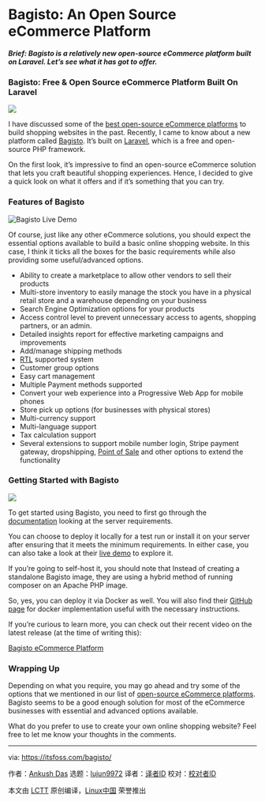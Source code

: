 [#]: collector: (lujun9972)
[#]: translator: ( )
[#]: reviewer: ( )
[#]: publisher: ( )
[#]: url: ( )
[#]: subject: (Bagisto: An Open Source eCommerce Platform)
[#]: via: (https://itsfoss.com/bagisto/)
[#]: author: (Ankush Das https://itsfoss.com/author/ankush/)

Bagisto: An Open Source eCommerce Platform
======

_**Brief: Bagisto is a relatively new open-source eCommerce platform built on Laravel. Let’s see what it has got to offer.**_

### Bagisto: Free &amp; Open Source eCommerce Platform Built On Laravel

![][1]

I have discussed some of the [best open-source eCommerce platforms][2] to build shopping websites in the past. Recently, I came to know about a new platform called [Bagisto][3]. It’s built on [Laravel][4], which is a free and open-source PHP framework.

On the first look, it’s impressive to find an open-source eCommerce solution that lets you craft beautiful shopping experiences. Hence, I decided to give a quick look on what it offers and if it’s something that you can try.

### Features of Bagisto

![Bagisto Live Demo][5]

Of course, just like any other eCommerce solutions, you should expect the essential options available to build a basic online shopping website. In this case, I think it ticks all the boxes for the basic requirements while also providing some useful/advanced options.

  * Ability to create a marketplace to allow other vendors to sell their products
  * Multi-store inventory to easily manage the stock you have in a physical retail store and a warehouse depending on your business
  * Search Engine Optimization options for your products
  * Access control level to prevent unnecessary access to agents, shopping partners, or an admin.
  * Detailed insights report for effective marketing campaigns and improvements
  * Add/manage shipping methods
  * [RTL][6] supported system
  * Customer group options
  * Easy cart management
  * Multiple Payment methods supported
  * Convert your web experience into a Progressive Web App for mobile phones
  * Store pick up options (for businesses with physical stores)
  * Multi-currency support
  * Multi-language support
  * Tax calculation support
  * Several extensions to support mobile number login, Stripe payment gateway, dropshipping, [Point of Sale][7] and other options to extend the functionality



### Getting Started with Bagisto

![][8]

To get started using Bagisto, you need to first go through the [documentation][9] looking at the server requirements.

You can choose to deploy it locally for a test run or install it on your server after ensuring that it meets the minimum requirements. In either case, you can also take a look at their [live demo][10] to explore it.

If you’re going to self-host it, you should note that Instead of creating a standalone Bagisto image, they are using a hybrid method of running composer on an Apache PHP image.

So, yes, you can deploy it via Docker as well. You will also find their [GitHub page][11] for docker implementation useful with the necessary instructions.

If you’re curious to learn more, you can check out their recent video on the latest release (at the time of writing this):

[Bagisto eCommerce Platform][3]

### **Wrapping Up**

Depending on what you require, you may go ahead and try some of the options that we mentioned in our list of [open-source eCommerce platforms][2]. Bagisto seems to be a good enough solution for most of the eCommerce businesses with essential and advanced options available.

What do you prefer to use to create your own online shopping website? Feel free to let me know your thoughts in the comments.

--------------------------------------------------------------------------------

via: https://itsfoss.com/bagisto/

作者：[Ankush Das][a]
选题：[lujun9972][b]
译者：[译者ID](https://github.com/译者ID)
校对：[校对者ID](https://github.com/校对者ID)

本文由 [LCTT](https://github.com/LCTT/TranslateProject) 原创编译，[Linux中国](https://linux.cn/) 荣誉推出

[a]: https://itsfoss.com/author/ankush/
[b]: https://github.com/lujun9972
[1]: https://i2.wp.com/itsfoss.com/wp-content/uploads/2020/07/bagisto-open-source-ecommerce.png?resize=800%2C332&ssl=1
[2]: https://itsfoss.com/open-source-ecommerce/
[3]: https://bagisto.com/en/
[4]: https://laravel.com/
[5]: https://i2.wp.com/itsfoss.com/wp-content/uploads/2020/09/bagisto-demo.png?resize=800%2C437&ssl=1
[6]: https://en.wikipedia.org/wiki/Right-to-left
[7]: https://bagisto.com/en/laravel-pos/
[8]: https://i0.wp.com/itsfoss.com/wp-content/uploads/2020/09/bagisto-screenshot-1.jpg?resize=800%2C334&ssl=1
[9]: https://devdocs.bagisto.com/
[10]: https://demo.bagisto.com
[11]: https://github.com/bagisto/bagisto-docker

